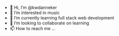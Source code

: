 - 👋 Hi, I’m @kwdanneker
- 👀 I’m interested in music
- 🌱 I’m currently learning full stack web development
- 💞️ I’m looking to collaborate on learning
- 📫 How to reach me ...

<!---
kwdanneker/kwdanneker is a ✨ special ✨ repository because its `README.md` (this file) appears on your GitHub profile.
You can click the Preview link to take a look at your changes.
--->
